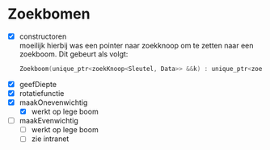 # Zoekbomen

- [x] constructoren  
  moeilijk hierbij was een pointer naar zoekknoop om te zetten naar een zoekboom. Dit gebeurt als volgt:
  ```cpp
  Zoekboom(unique_ptr<zoekKnoop<Sleutel, Data>> &&k) : unique_ptr<zoekKnoop<Sleutel, Data>>(move(k)){}; //move constructor
- [x] geefDiepte
- [x] rotatiefunctie
- [x] maakOnevenwichtig
  - [x] werkt op lege boom
- [ ] maakEvenwichtig
  - [ ] werkt op lege boom
  - [ ] zie intranet
